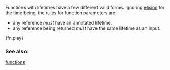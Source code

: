 Functions with lifetimes have a few different valid forms. Ignoring
[elision][elision] for the time being, the rules for function parameters are:

* any reference *must* have an annotated lifetime.
* any reference being returned *must* have the same lifetime as an input.

{fn.play}

### See also:

[functions][fn]


[elision]: /scope/lifetime/elision.html
[fn]: /fn.html
